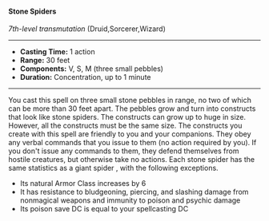 #### Stone Spiders
*7th-level transmutation* (Druid,Sorcerer,Wizard)
___
- **Casting Time:** 1 action
- **Range:** 30 feet
- **Components:** V, S, M (three small pebbles)
- **Duration:** Concentration, up to 1 minute
---
You cast this spell on three small stone pebbles in
range, no two of which can be more than 30 feet
apart. The pebbles grow and turn into constructs
that look like stone spiders. The constructs can
grow up to huge in size. However, all the constructs
must be the same size. The constructs you create
with this spell are friendly to you and your
companions. They obey any verbal commands that
you issue to them (no action required by you). If
you don't issue any commands to them, they defend
themselves from hostile creatures, but otherwise
take no actions. Each stone spider has the same
statistics as a giant spider , with the following
exceptions.
* Its natural Armor Class increases by 6
* It has resistance to bludgeoning, piercing, and
slashing damage from nonmagical weapons and
immunity to poison and psychic damage
* Its poison save DC is equal to your spellcasting
DC
